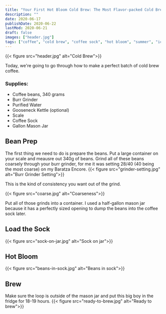 ```yaml
---
title: "Your First Hot Bloom Cold Brew: The Most Flavor-packed Cold Brew"
description: ""
date: 2020-06-17
publishDate: 2020-06-22
lastMod: 2020-06-21
draft: false
images: ["header.jpg"]
tags: ["coffee", "cold brew", "coffee sock", "hot bloom", "summer", "iced coffee"]
---
```


{{< figure src="header.jpg" alt="Cold Brew">}}

Today, we're going to go through how to make a perfect batch of cold brew coffee.

### Supplies:

- Coffee beans, 340 grams
- Burr Grinder
- Purified Water
- Gooseneck Kettle (optional)
- Scale
- Coffee Sock
- Gallon Mason Jar


## Bean Prep

The first thing we need to do is prepare the beans. Put a large container on your scale and meausre out 340g of beans. Grind all of these beans coarsely through your burr grinder, for me it was setting 28/40 (40 being the most coarse) on my Baratza Encore.
{{< figure src="grinder-setting.jpg" alt="Burr Grinder Setting">}}

This is the kind of consistency you want out of the grind.

{{< figure src="coarse.jpg" alt="Coarseness">}}

Put all of those grinds into a container. I used a half-gallon mason jar because it has a perfectly sized opening to dump the beans into the coffee sock later.


## Load the Sock

{{< figure src="sock-on-jar.jpg" alt="Sock on jar">}}


## Hot Bloom

{{< figure src="beans-in-sock.jpg" alt="Beans in sock">}}




## Brew

Make sure the loop is outside of the mason jar and put this big boy in the fridge for 18-19 hours.
{{< figure src="ready-to-brew.jpg" alt="Ready to brew">}}